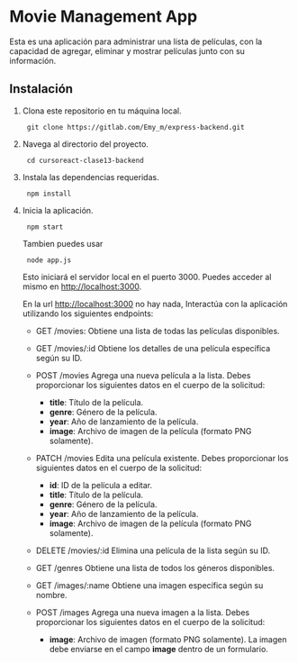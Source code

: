# Movie Management App

Esta es una aplicación para administrar una lista de películas, con la capacidad de agregar, eliminar y mostrar películas junto con su información.

## Instalación

1. Clona este repositorio en tu máquina local.

   ```shell
    git clone https://gitlab.com/Emy_m/express-backend.git
   ```

2. Navega al directorio del proyecto.

   ```shell
    cd cursoreact-clase13-backend
   ```

3. Instala las dependencias requeridas.

   ```shell
    npm install
   ```

4. Inicia la aplicación.

   ```shell
    npm start
   ```

   Tambien puedes usar

   ```shell
    node app.js
   ```

   Esto iniciará el servidor local en el puerto 3000. Puedes acceder al mismo en [http://localhost:3000](http://localhost:3000).

   En la url [http://localhost:3000](http://localhost:3000) no hay nada, Interactúa con la aplicación utilizando los siguientes endpoints:

   - GET /movies: Obtiene una lista de todas las películas disponibles.

   - GET /movies/:id Obtiene los detalles de una película específica según su ID.
   - POST /movies Agrega una nueva película a la lista. Debes proporcionar los siguientes datos en el cuerpo de la solicitud:
     - **title**: Título de la película.
     - **genre**: Género de la película.
     - **year**: Año de lanzamiento de la película.
     - **image**: Archivo de imagen de la película (formato PNG solamente).
   - PATCH /movies Edita una película existente. Debes proporcionar los siguientes datos en el cuerpo de la solicitud:
     - **id**: ID de la película a editar.
     - **title**: Título de la película.
     - **genre**: Género de la película.
     - **year**: Año de lanzamiento de la película.
     - **image**: Archivo de imagen de la película (formato PNG solamente).
   - DELETE /movies/:id Elimina una película de la lista según su ID.
   - GET /genres Obtiene una lista de todos los géneros disponibles.
   - GET /images/:name Obtiene una imagen específica según su nombre.
   - POST /images Agrega una nueva imagen a la lista. Debes proporcionar los siguientes datos en el cuerpo de la solicitud:
     - **image**: Archivo de imagen (formato PNG solamente). La imagen debe enviarse en el campo **image** dentro de un formulario.
